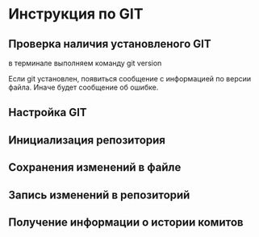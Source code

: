 # Инструкция по GIT
## Проверка наличия установленого GIT
в терминале выполняем команду git version

Если git установлен, появиться сообщение с информацией по версии файла. Иначе будет сообщение об ошибке.
 ## Настройка GIT
 ## Инициализация репозитория
 ## Сохранения изменений в файле
 ## Запись изменений в репозиторий
 ## Получение информации о истории комитов